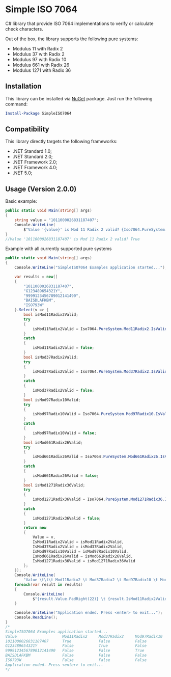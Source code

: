 # Simple ISO 7064
C# library that provide ISO 7064 implementations to verify or calculate check characters.

Out of the box, the library supports the following pure systems:
* Modulus 11 with Radix 2
* Modulus 37 with Radix 2
* Modulus 97 with Radix 10
* Modulus 661 with Radix 26
* Modulus 1271 with Radix 36

## Installation 
This library can be installed via [NuGet](https://www.nuget.org/packages/SimpleISO7064/) package. Just run the following command:

```powershell
Install-Package SimpleISO7064
```

## Compatibility

This library directly targets the following frameworks:

* .NET Standard 1.0;
* .NET Standard 2.0;
* .NET Framework 2.0;
* .NET Framework 4.0;
* .NET 5.0;

## Usage (Version 2.0.0)

Basic example:

```csharp
public static void Main(string[] args)
{
    string value = "1011000026831187407";
    Console.WriteLine(
        $"Value '{value}' is Mod 11 Radix 2 valid? {Iso7064.PureSystem.Mod11Radix2.IsValid(value)}");
}
//Value '1011000026831187407' is Mod 11 Radix 2 valid? True
```

Example with all currently supported pure systems

```csharp
public static void Main(string[] args)
{
    Console.WriteLine("SimpleISO7064 Examples application started...");

    var results = new[]
    {
        "1011000026831187407",
        "G123489654321Y",
        "9999123456789012141490",
        "BAISDLAFKBM",
        "ISO793W"
    }.Select(v => {
        bool isMod11Radix2Valid;
        try
        {
            isMod11Radix2Valid = Iso7064.PureSystem.Mod11Radix2.IsValid(v);
        }
        catch
        {
            isMod11Radix2Valid = false;
        }
        bool isMod37Radix2Valid;
        try
        {
            isMod37Radix2Valid = Iso7064.PureSystem.Mod37Radix2.IsValid(v);
        }
        catch
        {
            isMod37Radix2Valid = false;
        }
        bool isMod97Radix10Valid;
        try
        {
            isMod97Radix10Valid = Iso7064.PureSystem.Mod97Radix10.IsValid(v);
        }
        catch
        {
            isMod97Radix10Valid = false;
        }
        bool isMod661Radix26Valid;
        try
        {
            isMod661Radix26Valid = Iso7064.PureSystem.Mod661Radix26.IsValid(v);
        }
        catch
        {
            isMod661Radix26Valid = false;
        }
        bool isMod1271Radix36Valid;
        try
        {
            isMod1271Radix36Valid = Iso7064.PureSystem.Mod1271Radix36.IsValid(v);
        }
        catch
        {
            isMod1271Radix36Valid = false;
        }
        return new
        {
            Value = v,
            IsMod11Radix2Valid = isMod11Radix2Valid,
            IsMod37Radix2Valid = isMod37Radix2Valid,
            IsMod97Radix10Valid = isMod97Radix10Valid,
            IsMod661Radix26Valid = isMod661Radix26Valid,
            IsMod1271Radix36Valid = isMod1271Radix36Valid
        };
    });
    Console.WriteLine(
        "Value \t\t\t Mod11Radix2 \t Mod37Radix2 \t Mod97Radix10 \t Mod661Radix26 \t Mod1271Radix36");
    foreach(var result in results)
    {
        Console.WriteLine(
            $"{result.Value.PadRight(22)} \t {result.IsMod11Radix2Valid} \t\t {result.IsMod37Radix2Valid} \t\t {result.IsMod97Radix10Valid} \t\t {result.IsMod661Radix26Valid} \t\t {result.IsMod1271Radix36Valid}");
    }

    Console.WriteLine("Application ended. Press <enter> to exit...");
    Console.ReadLine();
}
/*
SimpleISO7064 Examples application started...
Value                    Mod11Radix2     Mod37Radix2     Mod97Radix10    Mod661Radix26   Mod1271Radix36
1011000026831187407      True            False           False           False           False
G123489654321Y           False           True            False           False           False
9999123456789012141490   False           False           True            False           False
BAISDLAFKBM              False           False           False           True            False
ISO793W                  False           False           False           False           True
Application ended. Press <enter> to exit...
*/
```
